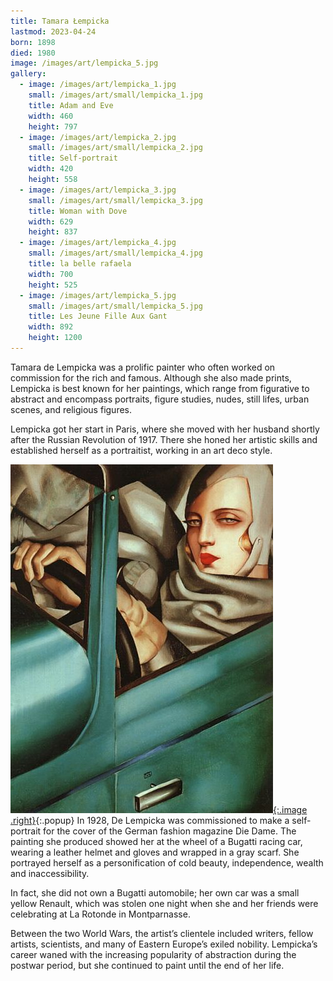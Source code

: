 ```yaml
---
title: Tamara Łempicka
lastmod: 2023-04-24
born: 1898
died: 1980
image: /images/art/lempicka_5.jpg
gallery:
  - image: /images/art/lempicka_1.jpg
    small: /images/art/small/lempicka_1.jpg
    title: Adam and Eve
    width: 460
    height: 797
  - image: /images/art/lempicka_2.jpg
    small: /images/art/small/lempicka_2.jpg
    title: Self-portrait
    width: 420
    height: 558
  - image: /images/art/lempicka_3.jpg
    small: /images/art/small/lempicka_3.jpg
    title: Woman with Dove
    width: 629
    height: 837
  - image: /images/art/lempicka_4.jpg
    small: /images/art/small/lempicka_4.jpg
    title: la belle rafaela
    width: 700
    height: 525
  - image: /images/art/lempicka_5.jpg
    small: /images/art/small/lempicka_5.jpg
    title: Les Jeune Fille Aux Gant
    width: 892
    height: 1200
---
```


Tamara de Lempicka was a prolific painter who often worked on commission for
the rich and famous. Although she also made prints, Lempicka is best known for
her paintings, which range from figurative to abstract and encompass portraits,
figure studies, nudes, still lifes, urban scenes, and religious figures.

Lempicka got her start in Paris, where she moved with her husband shortly after
the Russian Revolution of 1917. There she honed her artistic skills and
established herself as a portraitist, working in an art deco style.

[![Self-Portrait](/images/art/lempicka_2.jpg){:.image .right}](/images/art/lempicka_2.jpg){:.popup}
In 1928, De Lempicka was commissioned to make a self-portrait for the cover of
the German fashion magazine Die Dame. The painting she produced showed her at
the wheel of a Bugatti racing car, wearing a leather helmet and gloves and
wrapped in a gray scarf. She portrayed herself as a personification of cold
beauty, independence, wealth and inaccessibility.

In fact, she did not own a Bugatti automobile; her own car was a small yellow
Renault, which was stolen one night when she and her friends were celebrating
at La Rotonde in Montparnasse. 

Between the two World Wars, the artist’s clientele included writers, fellow
artists, scientists, and many of Eastern Europe’s exiled nobility. Lempicka’s
career waned with the increasing popularity of abstraction during the postwar
period, but she continued to paint until the end of her life.
